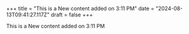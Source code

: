 +++
title = "This is a New content added on 3:11 PM"
date = "2024-08-13T09:41:27.117Z"
draft = false
+++

  This is a New content added on 3:11 PM
        